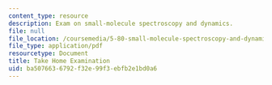 ```yaml
---
content_type: resource
description: Exam on small-molecule spectroscopy and dynamics.
file: null
file_location: /coursemedia/5-80-small-molecule-spectroscopy-and-dynamics-fall-2008/ba5076636792f32e99f3ebfb2e1bd0a6_examf_1978.pdf
file_type: application/pdf
resourcetype: Document
title: Take Home Examination
uid: ba507663-6792-f32e-99f3-ebfb2e1bd0a6
---
```

